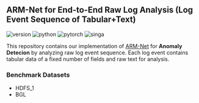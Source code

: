 ## ARM-Net for End-to-End Raw Log Analysis (Log Event Sequence of Tabular+Text)
![version](https://img.shields.io/badge/version-v1-green)
![python](https://img.shields.io/badge/python-3.9.7-blue)
![pytorch](https://img.shields.io/badge/pytorch-1.10.0-brightgreen)
![singa](https://img.shields.io/badge/singa-3.1.0-orange)

This repository contains our implementation of [ARM-Net](https://dl.acm.org/doi/10.1145/3448016.3457321) 
for **Anomaly Detecion** by analyzing raw log event sequence.
Each log event contains tabular data of a fixed number of fields and raw text for analysis.


### Benchmark Datasets


* HDFS_1
* BGL

